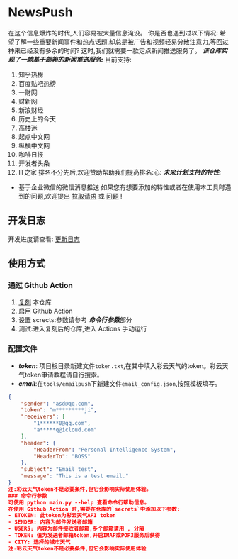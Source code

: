 # NewsPush
在这个信息爆炸的时代,人们容易被大量信息淹没。
你是否也遇到过以下情况:
希望了解一些重要新闻事件和热点话题,却总是被广告和视频轻易分散注意力,等回过神来已经没有多余的时间?
这时,我们就需要一款定点新闻推送服务了。
***该仓库实现了一款基于邮箱的新闻推送服务:***
目前支持:
1. 知乎热榜  
2. 百度贴吧热榜 
3. 一财网 
4. 财新网
5. 新浪财经 
6. 历史上的今天
7. 高楼迷 
8. 起点中文网  
9. 纵横中文网
10. 咖啡日报
11. 开发者头条
12. IT之家
排名不分先后,欢迎赞助帮助我们提高排名:心: 
***未来计划支持的特性:***
- 基于企业微信的微信消息推送
如果您有想要添加的特性或者在使用本工具时遇到的问题,欢迎提出 [拉取请求](https://github.com/IronManStank/NewsPush/pulls) 或 [问题](https://github.com/IronManStank/NewsPush/issues/new/choose) !
## 开发日志 
开发进度请查看: [更新日志](./CHANGELOG.md) 
## 使用方式 
### 通过 Github Action 
1. [复刻](https://github.com/IronManStank/NewsPush/fork) 本仓库 
2. 启用 Github Action 
3. 设置 scrects:参数请参考 ***命令行参数***部分 
4. 测试:进入复刻后的仓库,进入 Actions 手动运行 
### 配置文件
- ***token***: 项目根目录新建文件`token.txt`,在其中填入彩云天气的token。彩云天气token申请教程请自行搜索。 
- ***email***:在`tools/emailpush`下新建文件`email_config.json`,按照模板填写。
```json
{
    "sender": "asd@qq.com",
    "token": "m*********ji",
    "receivers": [
        "1******0@qq.com",
        "a*****q@icloud.com"
    ],
    "header": {
        "HeaderFrom": "Personal Intelligence System",
        "HeaderTo": "BOSS"
    },
    "subject": "Email test",
    "message": "This is a test email." 
}
注:彩云天气token不是必要条件,但它会影响实际使用体验。 
### 命令行参数 
可使用 python main.py --help 查看命令行帮助信息。 
在使用 Github Action 时,需要在仓库的`secrets`中添加以下参数:
- ETOKEN: 此token为彩云天气API token 
- SENDER: 内容为邮件发送者邮箱 
- USERS: 内容为邮件接收者邮箱,多个邮箱请用 , 分隔 
- TOKEN: 值为发送者邮箱token,开启IMAP或POP3服务后获得 
- CITY: 选择的城市天气 
注:彩云天气token不是必要条件,但它会影响实际使用体验